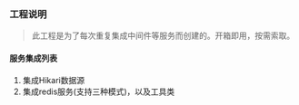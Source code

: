 ### 工程说明
> 此工程是为了每次重复集成中间件等服务而创建的。开箱即用，按需索取。

#### 服务集成列表
1. 集成Hikari数据源
2. 集成redis服务(支持三种模式)，以及工具类
